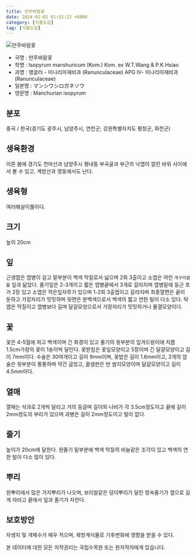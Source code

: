 ```yaml
---
title: 만주바람꽃
date: 2024-02-01 01:52:23 +0800
category: [식물도감]
tag: [식물도감]
---
```




![만주바람꽃](/fileUpload/plants/basic/Ranunculaceae/Isopyrum/14094/14094_1_th2.jpg)
- 국명 : 만주바람꽃
- 학명 : Isopyrum manshuricum (Kom.) Kom. ex W.T.Wang & P.K.Hsiao
- 과명 : 앵글러 - 미나리아재비과 (Ranunculaceae) APG Ⅳ- 미나리아재비과 (Ranunculaceae)
- 일본명 : マンシウシロガネソウ
- 영문명 : Manchurian isopyrum


## 분포
중국 / 한국(경기도 광주시, 남양주시, 연천군; 강원특별자치도 평창군, 화천군) 
## 생육환경
이른 봄에 경기도 천마산과 남양주시 평내동 부곡골과 부근의 낙엽이 깔린 바위 사이에서 볼 수 있고, 계방산과 영동에서도 난다.
## 생육형
여러해살이풀이다.
## 크기
높이 20cm
## 잎
근생엽은 엽병이 길고 밑부분이 백색 막질로서 넓으며 2회 3출이고 소엽은 어린 `개구리발톱` 잎과 닮았다. 줄기잎은 2-3개이고 짧은 엽병끝에서 3개로 갈라지며 엽병밑에 둥근 포가 2장 있고 소엽은 작은잎자루가 있으며 1-2회 3출엽이고 갈라지며 최종열편은 끝이 둔하고 가장자리가 밋밋하며 뒷면은 분백색으로서 백색의 짧고 연한 털이 다소 있다. 탁엽은 막질이고 엽병보다 길며 달걀모양으로서 가장자리가 밋밋하거나 물결모양이다.
## 꽃
꽃은 4-5월에 피고 백색이며 긴 화경이 있고 줄기의 윗부분의 잎겨드랑이에 지름 1.5cm가량의 꽃이 1송이씩 달린다. 꽃받침은 꽃잎모양이고 5장이며 긴 달걀모양이고 길이 7mm이다. 수술은 30여개이고 길이 9mm이며, 꽃밥은 길이 1.6mm이고, 2개의 암술은 윗부분이 퉁퉁하며 약간 굽었고, 꿀샘판은 반 쌈지모양이며 달걀모양이고 길이 4.5mm이다.
## 열매
열매는 삭과로 2개씩 달리고 거의 둥글며 길이와 나비가 각 3.5cm정도이고 끝에 길이 2mm정도의 부리가 있으며 과병은 길이 2mm정도이고 털이 없다.
## 줄기
높이가 20cm에 달한다. 원줄기 밑부분에 백색 막질의 비늘같은 조각이 있고 백색의 연한 털이 다소 많이 있다.
## 뿌리
원뿌리에서 많은 가지뿌리가 나오며, 보리알같은 덩이뿌리가 달린 땅속줄기가 옆으로 길게 자라고 끝에서 잎과 줄기가 자란다.
## 보호방안
자생지 및 개체수가 매우 적으며, 북방계식물로 기후변화에 영향을 받을 수 있다.






본 데이터에 대한 모든 저작권리는 국립수목원 또는 원저작자에게 있습니다.
